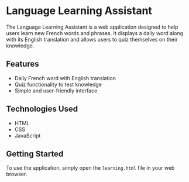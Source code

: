 # Language Learning Assistant

The Language Learning Assistant is a web application designed to help users learn new French words and phrases. It displays a daily word along with its English translation and allows users to quiz themselves on their knowledge.

## Features

- Daily French word with English translation
- Quiz functionality to test knowledge
- Simple and user-friendly interface

## Technologies Used

- HTML
- CSS
- JavaScript

## Getting Started

To use the application, simply open the `learning.html` file in your web browser.

